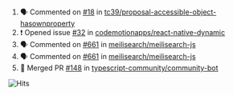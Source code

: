 <!--START_SECTION:activity-->
1. 🗣 Commented on [#18](https://github.com/tc39/proposal-accessible-object-hasownproperty/issues/18) in [tc39/proposal-accessible-object-hasownproperty](https://github.com/tc39/proposal-accessible-object-hasownproperty)
2. ❗️ Opened issue [#32](https://github.com/codemotionapps/react-native-dynamic/issues/32) in [codemotionapps/react-native-dynamic](https://github.com/codemotionapps/react-native-dynamic)
3. 🗣 Commented on [#661](https://github.com/meilisearch/meilisearch-js/issues/661) in [meilisearch/meilisearch-js](https://github.com/meilisearch/meilisearch-js)
4. 🗣 Commented on [#661](https://github.com/meilisearch/meilisearch-js/issues/661) in [meilisearch/meilisearch-js](https://github.com/meilisearch/meilisearch-js)
5. 🎉 Merged PR [#148](https://github.com/typescript-community/community-bot/pull/148) in [typescript-community/community-bot](https://github.com/typescript-community/community-bot)
<!--END_SECTION:activity-->

![Hits](https://hitcounter.pythonanywhere.com/count/tag.svg?url=https%3A%2F%2Fgithub.com%2Frobertwestbury)
